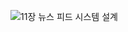 ![11장 뉴스 피드 시스템 설계](https://github.com/user-attachments/assets/66df6d3a-5d90-4201-ba90-8478385fc50a)